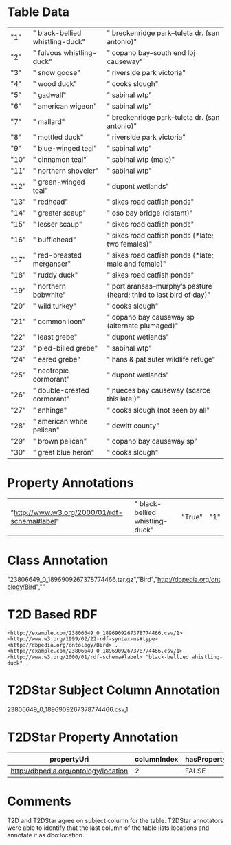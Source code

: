 # Table Data

|      |                                 |                                                                                 |
|------|---------------------------------|---------------------------------------------------------------------------------|
| "1"  | " black-bellied whistling-duck" | " breckenridge park&#8211;tuleta dr. (san antonio)"                             |
| "2"  | " fulvous whistling-duck"       | " copano bay&#8211;south end lbj causeway"                                      |
| "3"  | " snow goose"                   | " riverside park victoria"                                                      |
| "4"  | " wood duck"                    | " cooks slough"                                                                 |
| "5"  | " gadwall"                      | " sabinal wtp"                                                                  |
| "6"  | " american wigeon"              | " sabinal wtp"                                                                  |
| "7"  | " mallard"                      | " breckenridge park&#8211;tuleta dr. (san antonio)"                             |
| "8"  | " mottled duck"                 | " riverside park victoria"                                                      |
| "9"  | " blue-winged teal"             | " sabinal wtp"                                                                  |
| "10" | " cinnamon teal"                | " sabinal wtp (male)"                                                           |
| "11" | " northern shoveler"            | " sabinal wtp"                                                                  |
| "12" | " green-winged teal"            | " dupont wetlands"                                                              |
| "13" | " redhead"                      | " sikes road catfish ponds"                                                     |
| "14" | " greater scaup"                | " oso bay bridge (distant)"                                                     |
| "15" | " lesser scaup"                 | " sikes road catfish ponds"                                                     |
| "16" | " bufflehead"                   | " sikes road catfish ponds (*late; two females)"                                |
| "17" | " red-breasted merganser"       | " sikes road catfish ponds (*late; male and female)"                            |
| "18" | " ruddy duck"                   | " sikes road catfish ponds"                                                     |
| "19" | " northern bobwhite"            | " port aransas&#8211;murphy&#8217;s pasture (heard; third to last bird of day)" |
| "20" | " wild turkey"                  | " cooks slough"                                                                 |
| "21" | " common loon"                  | " copano bay causeway sp (alternate plumaged)"                                  |
| "22" | " least grebe"                  | " dupont wetlands"                                                              |
| "23" | " pied-billed grebe"            | " sabinal wtp"                                                                  |
| "24" | " eared grebe"                  | " hans &amp; pat suter wildlife refuge"                                         |
| "25" | " neotropic cormorant"          | " dupont wetlands"                                                              |
| "26" | " double-crested cormorant"     | " nueces bay causeway (scarce this late!)"                                      |
| "27" | " anhinga"                      | " cooks slough (not seen by all"                                                |
| "28" | " american white pelican"       | " dewitt county"                                                                |
| "29" | " brown pelican"                | " copano bay causeway sp"                                                       |
| "30" | " great blue heron"             | " cooks slough"                                                                 |


# Property Annotations

|                                              |                                 |        |     |
|----------------------------------------------|---------------------------------|--------|-----|
| "http://www.w3.org/2000/01/rdf-schema#label" | " black-bellied whistling-duck" | "True" | "1" |

# Class Annotation

"23806649_0_1896909267378774466.tar.gz","Bird","http://dbpedia.org/ontology/Bird",""

# T2D Based RDF

```
<http://example.com/23806649_0_1896909267378774466.csv/1> <http://www.w3.org/1999/02/22-rdf-syntax-ns#type> <http://dbpedia.org/ontology/Bird> .
<http://example.com/23806649_0_1896909267378774466.csv/1> <http://www.w3.org/2000/01/rdf-schema#label> "black-bellied whistling-duck" .
```

# T2DStar Subject Column Annotation

23806649_0_1896909267378774466.csv,1

# T2DStar Property Annotation

| propertyUri                          | columnIndex | hasProperty |
|--------------------------------------|-------------|-------------|
| http://dbpedia.org/ontology/location | 2           | FALSE       |


# Comments

T2D and T2DStar agree on subject column for the table.
T2DStar annotators were able to identify that the last column of the table lists locations and annotate it as dbo:location.
